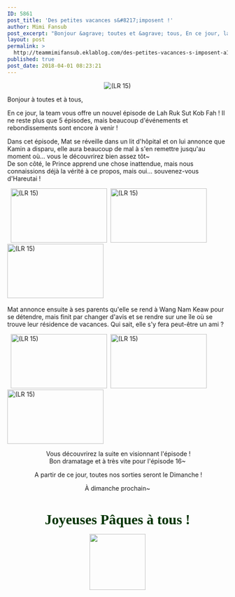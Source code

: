 ```yaml
---
ID: 5861
post_title: 'Des petites vacances s&#8217;imposent !'
author: Mimi Fansub
post_excerpt: "Bonjour &agrave; toutes et &agrave; tous, En ce jour, la team vous offre un nouvel &eacute;pisode de Lah Ruk Sut Kob Fah ! Il ne reste plus que 5 &eacute;pisodes, mais beaucoup d'&eacute;v&eacute;nements et rebondissements sont encore &agrave; venir ! Dans cet &eacute;pisode, Mat&nbsp;se r&eacute;veille dans un lit d'h&ocirc;pital et on lui annonce que Kamin a..."
layout: post
permalink: >
  http://teammimifansub.eklablog.com/des-petites-vacances-s-imposent-a136264156
published: true
post_date: 2018-04-01 08:23:21
---
```

<p style="text-align: center;"><img src="https://united-subs.dearclouds.com/wp-content/uploads/2018/05/adcadc38c406cfe2e262c5cc1747f483.jpg" alt="(LR 15)"/></p>
<p>Bonjour &agrave; toutes et &agrave; tous,</p>
<p>En ce jour, la team vous offre un nouvel &eacute;pisode de Lah Ruk Sut Kob Fah ! Il ne reste plus que 5 &eacute;pisodes, mais beaucoup d'&eacute;v&eacute;nements et rebondissements sont encore &agrave; venir !</p>
<p>Dans cet &eacute;pisode, Mat&nbsp;se r&eacute;veille dans un lit d'h&ocirc;pital et on lui annonce que Kamin a disparu, elle aura beaucoup de mal &agrave; s'en remettre jusqu'au moment o&ugrave;... vous le d&eacute;couvrirez bien assez t&ocirc;t~ <br/>De son c&ocirc;t&eacute;, le Prince&nbsp;apprend une chose inattendue,&nbsp;mais nous connaissions d&eacute;j&agrave; la v&eacute;rit&eacute; &agrave; ce propos, mais oui... souvenez-vous d'Hareutai !&nbsp;</p>
<p>&nbsp;&nbsp;<img src="http://ekladata.com/wwNIraPSVuXiM9ybSZUcCkyUT4U@220x124.gif" alt="(LR 15)" width="220" height="124"/>&nbsp;&nbsp;<img src="http://ekladata.com/NUbCXWbI3zp6qq5HT-9khQYF000@220x124.gif" alt="(LR 15)" width="220" height="124"/>&nbsp;&nbsp;<img src="http://ekladata.com/tt2Qwji9uzfCIeLb5euAAo0pItI@220x124.gif" alt="(LR 15)" width="220" height="124"/><br/><br/>Mat annonce ensuite &agrave; ses parents qu'elle se rend &agrave;&nbsp;Wang Nam Keaw pour se d&eacute;tendre, mais finit par changer d'avis et se rendre sur une &icirc;le o&ugrave; se trouve leur r&eacute;sidence de vacances. Qui sait, elle s'y fera peut-&ecirc;tre un ami ?</p>
<p>&nbsp;&nbsp;<img src="http://ekladata.com/fWYgHeWQdE35XiOI19tVH61S2UM@220x124.gif" alt="(LR 15)" width="220" height="124"/>&nbsp;&nbsp;<img src="http://ekladata.com/WZUfjNUEzgLodHoZNngTmellWWE@220x124.gif" alt="(LR 15)" width="220" height="124"/>&nbsp;&nbsp;<img src="http://ekladata.com/lW1NnuMORH3F2I2JkVGkml-oX30@220x124.gif" alt="(LR 15)" width="220" height="124"/></p>
<p style="text-align: center;">&nbsp;Vous d&eacute;couvrirez la suite en visionnant l'&eacute;pisode ! <br/>Bon dramatage et &agrave; tr&egrave;s vite pour l'&eacute;pisode 16~</p>
<p style="text-align: center;">&nbsp;A partir de ce jour, toutes nos sorties seront le Dimanche !</p>
<p style="text-align: center;">&Agrave; dimanche prochain~</p>
<p style="text-align: center;">&nbsp;</p>
<p style="text-align: center;"><span style="color: #003300; font-size: 24pt; font-family: georgia, palatino;"><strong>Joyeuses P&acirc;ques &agrave; tous !</strong></span></p>
<p style="text-align: center;"><img src="http://ekladata.com/HL5apIFEk3j8uAWx1Ccc0qBMmCo@128x128.png" width="128" height="128" alt=""/></p>